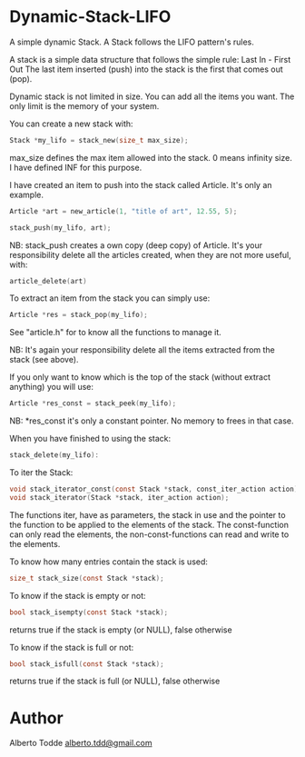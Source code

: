# Dynamic-Stack-LIFO
A simple dynamic Stack. A Stack follows the LIFO pattern's rules.

A stack is a simple data structure that follows the simple rule: Last In - First Out
The last item inserted (push) into the stack is the first that comes out (pop).

Dynamic stack is not limited in size. You can add all the items you want. The only limit is the memory of your system.

You can create a new stack with:
```C
Stack *my_lifo = stack_new(size_t max_size);
```
max_size defines the max item allowed into the stack.
0 means infinity size. I have defined INF for this purpose. 

I have created an item to push into the stack called Article. It's only an example.
```C
Article *art = new_article(1, "title of art", 12.55, 5);

stack_push(my_lifo, art);
```
NB: stack_push creates a own copy (deep copy) of Article. It's your responsibility delete all the articles created,
when they are not more useful, with:
```C
article_delete(art)
```

To extract an item from the stack you can simply use:
```C
Article *res = stack_pop(my_lifo);
```
See "article.h" for to know all the functions to manage it.

NB: It's again your responsibility delete all the items extracted from the stack (see above).

If you only want to know which is the top of the stack (without extract anything) you will use:
```C
Article *res_const = stack_peek(my_lifo);
```

NB: *res_const it's only a constant pointer. No memory to frees in that case.

When you have finished to using the stack:
```C
stack_delete(my_lifo):
```

To iter the Stack:
```C
void stack_iterator_const(const Stack *stack, const_iter_action action);
void stack_iterator(Stack *stack, iter_action action);
```
The functions iter, have as parameters, the stack in use and the pointer to the function to be applied to the elements of the stack. 
The const-function can only read the elements, the non-const-functions can read and write to the elements.


To know how many entries contain the stack is used:
```C
size_t stack_size(const Stack *stack);
```

To know if the stack is empty or not:
```C
bool stack_isempty(const Stack *stack);
```
returns true if the stack is empty (or NULL), false otherwise

To know if the stack is full or not:
```C
bool stack_isfull(const Stack *stack);
```
returns true if the stack is full (or NULL), false otherwise


Author
======
Alberto Todde <alberto.tdd@gmail.com>



